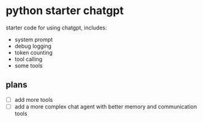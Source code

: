 # python starter chatgpt

starter code for using chatgpt, includes:

- system prompt
- debug logging
- token counting
- tool calling
- some tools

## plans

- [ ] add more tools
- [ ] add a more complex chat agent with better memory and communication tools